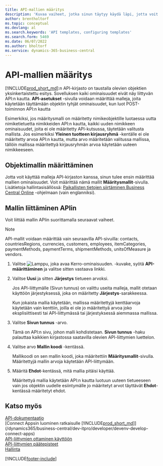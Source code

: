 ```yaml
---
title: API-mallien määritys
description: 'Kuvaa vaiheet, jotka sinun täytyy käydä läpi, jotta voit määrittää Dynamics 365 Business Centralin ohjelmointirajapintamalleja.'
author: brentholtorf
ms.topic: conceptual
ms.devlang: al
ms.search.keywords: 'API templates, configuring templates'
ms.search.form: 5469
ms.date: 06/07/2022
ms.author: bholtorf
ms.service: dynamics-365-business-central
---
```


# <a name="configure-api-templates"></a>API-mallien määritys

[!INCLUDE[prod_short_md](includes/prod_short.md)]:n API-kirjasto on taustalla olevien objektien yksinkertaistettu esitys. Sovelluksen kaiki ominaisuudet eivät näy liittyvän API:n kautta. **API-asetukset** -sivulla voidaan määrittää malleja, joita käytetään täyttämään objektin tyhjät ominaisuudet, kun luot POST-toiminnon API:n kautta 

Esimerkiksi, jos määritysmalli on määritetty nimikeobjektille luotaessa uutta nimiketietuetta nimikkeiden API:n kautta, kaikki uuden nimikkeen ominaisuudet, joita ei ole määritetty API-kutsussa, täytetään valitusta mallista. Jos esimerkiksi **Yleinen tuotteen kirjausryhmä** -kentälle ei ole määritetty arvoa API:n kautta, mutta arvo määritetään valitussa mallissa, tällöin mallissa määritettyä kirjausryhmän arvoa käytetään uuteen nimikkeeseen. 

## <a name="setting-up-the-entity-template"></a>Objektimallin määrittäminen

Jotta voit käyttää malleja API-kirjaston kanssa, sinun tulee ensin määrittää mallien ominaisuudet. Voit määrittää nämä mallit **Määritysmallit**-sivulla. Lisätietoja hallintasisällössä: [Paikallisten tietojen siirtäminen Business Central Online](/dynamics365/business-central/dev-itpro/administration/migrate-data) -ohjelmaan (vain englanniksi).  

## <a name="assign-the-template-to-an-api"></a>Mallin liittäminen APIin

Voit liittää mallin APIin suorittamalla seuraavat vaiheet.

> [!NOTE]  
> API-mallit voidaan määrittää vain seuraavilla API-sivuilla: contacts, countriesRegions, currencies, customers, employees, itemCategories, paymentMethods, paymentTerms, shipmentMethods, unitsOfMeasure ja vendors.

1. Valitse ![Lamppu, joka avaa Kerro-ominaisuuden.](media/ui-search/search_small.png "Kerro, mitä haluat tehdä") -kuvake, syötä **API-määrittäminen** ja valitse sitten vastaava linkki.
2. Valitse **Uusi** ja sitten **Järjestys** tietueen arvoksi.  

    Jos API-liittymälle (Sivun tunnus) on valittu useita malleja, mallit otetaan käyttöön järjestyksessä, joka on määritetty **Järjestys**-sarakkeessa.  

    Kun jokaista mallia käytetään, mallissa määritettyjä kenttäarvoja käytetään vain kenttiin, joilla ei ole jo määritettyä arvoa joko eksplisiittisesti tai API-liittymässä tai järjestyksessä aiemmassa mallissa.  
3. Valitse **Sivun tunnus** -arvo.  

    Tämä on API:n sivu, johon malli kohdistetaan. **Sivun tunnus** -haku palauttaa kaikkien kirjastossa saatavilla olevien API-liittymien luettelon.
4. Valitse arvo **Mallin koodi** -kentässä.  

    Mallikoodi on sen mallin koodi, joka määritettiin **Määritysmallit**-sivulla. Määritettyjä mallin arvoja käytetään API-liittymään.  
5. Määritä **Ehdot**-kentässä, mitä mallia pitäisi käyttää.  

    Määritettyä mallia käytetään API:n kautta luotuun uuteen tietueeseen vain jos objektin uudelle esiintymälle jo määritetyt arvot täyttävät **Ehdot**-kentässä määritetyt ehdot.

## <a name="see-also"></a>Katso myös

[API-dokumentaatio](/dynamics-nav/fin-graph)  
[Connect Appsin luominen ratkaisulle [!INCLUDE[prod_short_md](includes/prod_short.md)]](/dynamics365/business-central/dev-itpro/developer/devenv-develop-connect-apps)  
[API-liittymien ottaminen käyttöön](/dynamics-nav/enabling-apis-for-dynamics-nav)  
[API-liittymien päätepisteet](/dynamics-nav/endpoints-apis-for-dynamics)  
[Hallinta](admin-setup-and-administration.md)

[!INCLUDE[footer-include](includes/footer-banner.md)]
